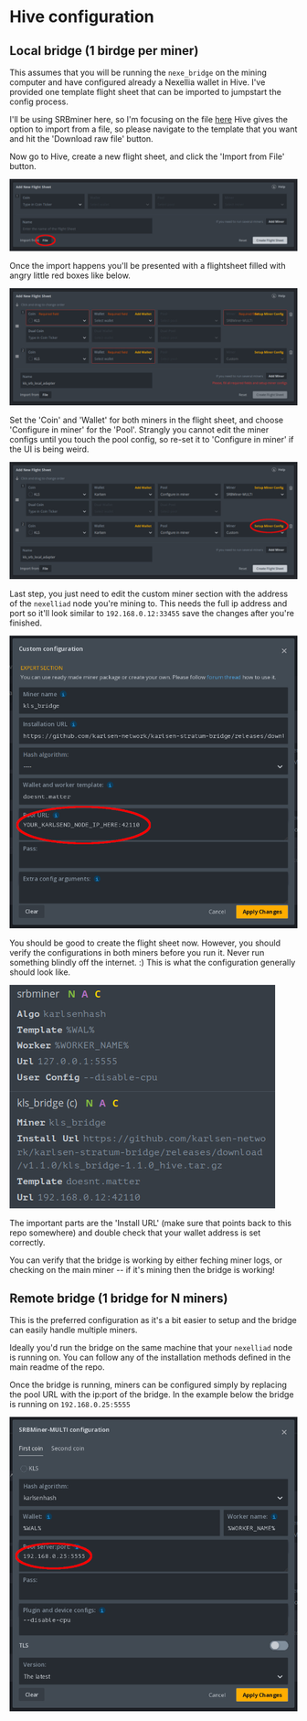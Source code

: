 # Hive configuration

## Local bridge (1 birdge per miner)

This assumes that you will be running the `nexe_bridge` on the mining
computer and have configured already a Nexellia wallet in Hive. I've
provided one template flight sheet that can be imported to jumpstart
the config process.

I'll be using SRBminer here, so I'm focusing on the file [here](../misc/hive-templates/nexe_srb_local_adapter.json)
Hive gives the option to import from a file, so please navigate to the
template that you want and hit the 'Download raw file' button.

Now go to Hive, create a new flight sheet, and click the 'Import from
File' button.

![Hive Setup 1](images/hive-1.png)

Once the import happens you'll be presented with a flightsheet filled
with angry little red boxes like below.

![Hive Setup 2](images/hive-2.png)

Set the 'Coin' and 'Wallet' for both miners in the flight sheet, and
choose 'Configure in miner' for the 'Pool'. Strangly you cannot edit
the miner configs until you touch the pool config, so re-set it to
'Configure in miner' if the UI is being weird.

![Hive Setup 3](images/hive-3.png)

Last step, you just need to edit the custom miner section with the
address of the `nexelliad` node you're mining to. This needs the full
ip address and port so it'll look similar to `192.168.0.12:33455`
save the changes after you're finished.

![Hive Setup 4](images/hive-4.png)

You should be good to create the flight sheet now. However, you
should verify the configurations in both miners before you run it.
Never run something blindly off the internet. :) This is what the
configuration generally should look like.

![Hive Setup 5](images/hive-5.png)

The important parts are the 'Install URL' (make sure that points back
to this repo somewhere) and double check that your wallet address is
set correctly.

You can verify that the bridge is working by either feching miner logs,
or checking on the main miner -- if it's mining then the bridge is
working!

## Remote bridge (1 bridge for N miners)

This is the preferred configuration as it's a bit easier to setup and
the bridge can easily handle multiple miners.

Ideally you'd run the bridge on the same machine that your `nexelliad`
node is running on. You can follow any of the installation methods
defined in the main readme of the repo.

Once the bridge is running, miners can be configured simply by replacing
the pool URL with the ip:port of the bridge. In the example below the
bridge is running on `192.168.0.25:5555`

![Hive Setup 6](images/hive-6.png)
